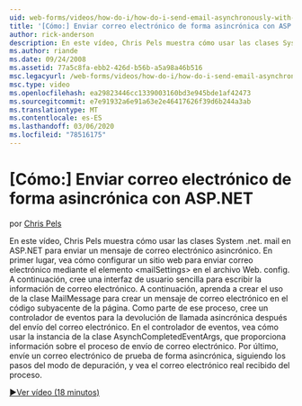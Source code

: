 ```yaml
---
uid: web-forms/videos/how-do-i/how-do-i-send-email-asynchronously-with-aspnet
title: '[Cómo:] Enviar correo electrónico de forma asincrónica con ASP.NET | Microsoft Docs'
author: rick-anderson
description: En este vídeo, Chris Pels muestra cómo usar las clases System .net. mail en ASP.NET para enviar un mensaje de correo electrónico asincrónico. En primer lugar, consulte How to Configure a web if...
ms.author: riande
ms.date: 09/24/2008
ms.assetid: 77a5c8fa-ebb2-426d-b56b-a5a98a46b516
msc.legacyurl: /web-forms/videos/how-do-i/how-do-i-send-email-asynchronously-with-aspnet
msc.type: video
ms.openlocfilehash: ea29823446cc1339003160bd3e945bde1af42473
ms.sourcegitcommit: e7e91932a6e91a63e2e46417626f39d6b244a3ab
ms.translationtype: MT
ms.contentlocale: es-ES
ms.lasthandoff: 03/06/2020
ms.locfileid: "78516175"
---
```

# <a name="how-do-i-send-email-asynchronously-with-aspnet"></a>[Cómo:] Enviar correo electrónico de forma asincrónica con ASP.NET

por [Chris Pels](https://twitter.com/chrispels)

En este vídeo, Chris Pels muestra cómo usar las clases System .net. mail en ASP.NET para enviar un mensaje de correo electrónico asincrónico. En primer lugar, vea cómo configurar un sitio web para enviar correo electrónico mediante el elemento &lt;mailSettings&gt; en el archivo Web. config. A continuación, cree una interfaz de usuario sencilla para escribir la información de correo electrónico. A continuación, aprenda a crear el uso de la clase MailMessage para crear un mensaje de correo electrónico en el código subyacente de la página. Como parte de ese proceso, cree un controlador de eventos para la devolución de llamada asincrónica después del envío del correo electrónico. En el controlador de eventos, vea cómo usar la instancia de la clase AsynchCompletedEventArgs, que proporciona información sobre el proceso de envío de correo electrónico. Por último, envíe un correo electrónico de prueba de forma asincrónica, siguiendo los pasos del modo de depuración, y vea el correo electrónico real recibido del proceso.

[&#9654;Ver vídeo (18 minutos)](https://channel9.msdn.com/Blogs/ASP-NET-Site-Videos/how-do-i-send-email-asynchronously-with-aspnet)
